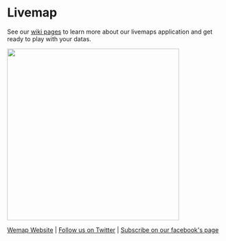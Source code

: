 # Livemap

See our [wiki pages](https://github.com/wemap/welcome/wiki) to learn more about our livemaps application and get ready to play with your datas.

<img src="https://github.com/wemap/welcome/blob/master/wemap_logo-400x400.jpg" width="400" height="400" />

[Wemap Website](https://getwemap.com/?lang=en) | [Follow us on Twitter](https://twitter.com/getwemap) | [Subscribe on our facebook's page](https://www.facebook.com/getwemap/)
